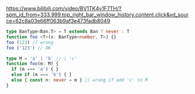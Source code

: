 https://www.bilibili.com/video/BV1TK4y1F7TH/?spm_id_from=333.999.top_right_bar_window_history.content.click&vd_source=62c8a03e66ff063b9af3e473fadb8049
```ts
type BanType<Ban,T> = T extends Ban ? never : T
function foo <T>(x: BanType<number, T>) {}
foo (123) // wrong
foo ('123') // OK
```

```ts
type M = 'a' | 'b' // | 'c'
function foo(m: M) {
  if (m === 'a') { }
  else if (m === 'b') { }
  else { const n: never = m } // wrong if add 'c' to M
}
```